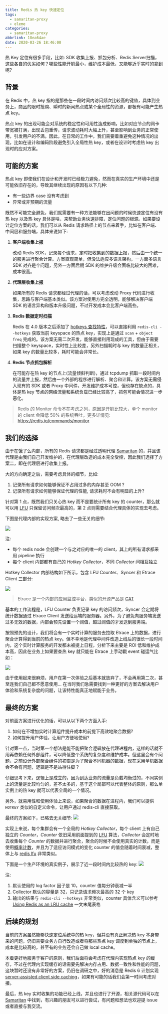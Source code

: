 ```yaml
---
title: Redis 热 key 快速定位
tags:
  - samaritan-proxy
  - eleme
categories:
  - samaritan-proxy
abbrlink: 18ea64ae
date: 2020-03-26 18:46:00
---
```


热 Key 定位有很多手段，比如: SDK 收集上报、抓包分析、Redis Server扫描，这些各自的优劣如何？哪些性能开销最小，维护成本最低，又能够近乎实时的拿到呢?

<!--more-->

## 背景

在 Redis 中，热 key 指的是那些在一段时间内访问频次比较高的键值，具体到业务上，商品的限时抢购、瞬时的新闻热点或某个全局性的资源，都极有可能产生热点 key。

热点 key 的出现可能会对系统的稳定性和可用性造成影响，比如对应节点的网卡带宽被打满，出现丢包重传，请求波动耗时大幅上升，甚至影响到业务的正常使用，引发用户的不满。因此，在日常的工作中，我们需要着重避免这种情况的出现，比如在设计和编码阶段避免引入全局性热 key，或者在设计时考虑热 key 出现时的应对方案。


## 可能的方案

热点 key 即使我们在设计和开发时已经极力避免，然而在真实的生产环境中还是可能依旧存在的，导致其继续出现的原因有以下几种:

- 有一些边界 case 没有考虑到
- 异常或非预期的流量

既然不可能完全避免，我们就需要有一种方法能够在出问题的时候快速定位有没有热 key 以及热 key 具体是啥，来帮助业务快速排障，定位问题的根源。如果要设计定位方案的话，我们可以从 Redis 请求路径上的节点来着手，比如在客户端、中间层和服务端，具体来说如下:

1. **客户端收集上报**

    改动 Redis SDK，记录每个请求，定时把收集到的数据上报，然后由一个统一的服务进行聚合计算。方案直观简单，但没法适应多语言架构，一方面多语言 SDK 对齐是个问题，另外一方面后期 SDK 的维护升级会面临比较大的困难，成本很高。

2. **代理层收集上报**

    如果所有的 Redis 请求都经过代理的话，可以考虑改动 Proxy 代码进行收集，思路与客户端基本类似。该方案对使用方完全透明，能够解决客户端 SDK 的语言异构和版本升级问题，不过开发成本会比客户端高些。

3. **Redis 数据定时扫描**

    Redis 在 4.0 版本之后添加了 [hotkeys 查找特性](https://github.com/antirez/redis/pull/4392)，可以直接利用 `redis-cli --hotkeys` 获取当前 keyspace 的热点 key，实现上是通过 `scan` + `object freq` 完成的。该方案无需二次开发，能够直接利用现成的工具，但由于需要扫描整个 keyspace，实时性上比较差，另外扫描耗时与 key 的数量正相关，如果 key 的数量比较多，耗时可能会非常长。

4. **Redis 节点抓包解析**

    在可能存在热 key 的节点上(流量倾斜判断)，通过 tcpdump 抓取一段时间内的流量并上报，然后由一个外部的程序进行解析、聚合和计算。该方案无需侵入现有的 SDK 或者 Proxy 中间件，开发维护成本可控，但也存在缺点的，具体是热 key 节点的网络流量和系统负载已经比较高了，抓包可能会情况进一步恶化。

> Redis 的 Monitor 命令不在考虑之列，原因是开销比较大，单个 monitor 的 client 会降低 50% 的系统吞吐，更多详情见: https://redis.io/commands/monitor


## 我们的选择

由于在饿了么内部，所有的 Redis 请求都是经过透明代理 [Samaritan] 的，并且该代理是由我们自己开发维护的，在代理层改造的成本完全受控，因此我们选择了方案二，即在代理层进行收集上报。

大的方向确定之后，需要考虑具体的细节，比如:

1. 记录所有请求如何能够保证不占用过多的内存甚至 OOM ?
2. 记录所有请求如何能够保证代理的性能, 请求耗时不会有明显的上升?

针对第 1 点，既然我们只关心热 key 而不是要统计所有 key 的 counter，那么就可以用 [LFU] 只保留访问频次最高的，第 2 点则需要结合代理具体的实现去考虑。

下图是代理内部的实现方案, 略去了一些无关的细节:

![](https://i.imgur.com/johUl9P.png)


注:

- 每个 redis node 会创建一个与之对应的唯一的 client，其上的所有请求都采用 pipeline 执行
- 每个 client 内部都有自己的 *Hotkey Collector*，不同 *Collector* 间相互独立

Hotkey Collector 内部结构如下所示，包含 LFU Counter、Syncer 和 Etrace Client 三部分:

![](https://i.imgur.com/Bi3FSon.png)
> Etrace 是一个内部的应用监控平台，类似的开源产品是 [CAT](https://github.com/dianping/cat)

基本的工作流程是，LFU Counter 负责记录 key 的访问频次，Syncer 会定期将统计数据通过 Etrace Client 发送给远端的服务器。另外，为了避免向服务端发送过多无效的数据，内部会预先设置一个阈值，超过阈值的才发送到服务端。

按照预先的设计，我们将会有一个实时计算的服务去拉取 Etrace 上的数据，进行聚合计算得到当前的热点 key。但不幸地是代理中间件改造上线后的很长一段时间内，这个实时计算服务的开发都未被提上日程，分析下来主要是 ROI 低和维护成本高，因此在业务上如果要查热 key 就只能在 Etrace 上手动戳 event 碰运气比如：

![](https://i.imgur.com/0ZKxYfr.png)

由于使用起来很麻烦，用户在第一次体验之后基本就放弃了，不会再用第二次，甚至连我们自己都不愿意使用... 在当时我们急需要找到一种更好的方案去解决用户体验和系统复杂度的问题，让该特性能真正地赋能于业务。

## 最终的方案

对前面方案进行优化的话，可以从以下两个方面入手:

1. 如何在不增加实时计算组件提升成本的前提下高效地聚合数据?
2. 如何提升用户体验，让用户方便地使用?

针对第一点，当时第一个想法是能不能把聚合逻辑放在代理进程内，这样的话就不用再依赖任何外部组件，可以降低整个系统的复杂度和维护成本。但这里会有个问题，之前设计外部聚合组件的初衷是为了聚合不同机器的数据，现在采用单机数据会不会有问题，逻辑是不是站得住脚？

仔细思考下来，逻辑上是成立的，因为到达业务的流量是负载均衡过的，不同实例上的流量是比较均匀的，差不太多的，基于这个局部可以代表整体的原则，那么单实例上的热 key 就可以代表全局的一个情况。

另外，就易用性和使用体验上来说，如果聚合的数据在进程内，我们可以提供 `HOTKEY` 类似的自定义命令，让用户通过 redis-cli 直接获取。

最终的方案如下，已略去无关细节:
![](https://i.imgur.com/ZbmFBaE.png)

实现上来说，每个集群会有一个全局的 *Hotkey Collector*，每个 client 上有自己独立的 *Counter*，*Counter* 依旧采用前面提到的 [LFU] 算法，*Collector*  会定时地去收集每个 *Counter* 的数据并进行聚合，聚合的时候不会使用真实的计数，而是使用[概率计数]，并且为了适应访问模式的变化 counter 的值会随着时间衰减，整体上与 [redis lfu] 非常类似。

下面是一个生产环境的真实例子，展示了近一段时间内比较热的 key:
![](https://i.imgur.com/NT8pOIN.png)

注:

1. 默认使用的 log factor 因子是 10，counter 值每分钟衰减一半
2. Collector 默认的容量是 32，只记录请求频次最高的 32 个 key
3. 输出的结果与 `redis-cli --hotkeys` 非常类似，counter 具体含义可以参考 [Using Redis as an LRU cache] 一文末尾表格


## 后续的规划

当前的方案虽然能够快速定位系统中的热 key，但并没有真正解决热 key 本身带来的问题，仍旧需要业务方自行改造或者将那些热点 key 调度到单独的节点上，成本是比较高的，甚至有的业务还会自己做 local cache。

本着更好地服务于客户的原则，我们后面将会考虑在代理内实现热点 key 的缓存，不过在代理内实现缓存的话需要先解决内存占用、数据一致性和性能的问题，这块暂时还没有非常好的方案，仍旧在调研之中，好的消息是 Redis 6 计划实现 [server-assisted client side caching]，如果有可能的话我们会第一时间考虑对接。


最后，热 key 实时收集的功能已经上线，并且也进行了开源，相关源代码可以在 [Samaritan] 中找到，有兴趣的朋友可以进行尝试，有问题和想法也欢迎提 issue 或者直接与我交流。

[Samaritan]: https://github.com/samaritan-proxy/samaritan
[LFU]: https://en.wikipedia.org/wiki/Least_frequently_used
[redis lfu]: http://antirez.com/news/109
[Using Redis as an LRU cache]: https://redis.io/topics/lru-cache
[server-assisted client side caching]: https://redis.io/topics/client-side-caching
[概率计数]: https://en.wikipedia.org/wiki/Approximate_counting_algorithm
